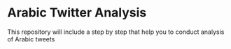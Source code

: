 # Arabic Twitter Analysis
This repository will include a step by step that help you to conduct analysis of Arabic tweets



